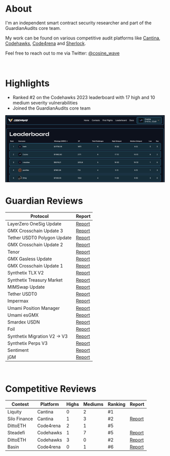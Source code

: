 # About

I'm an independent smart contract security researcher and part of the GuardianAudits core team.

My work can be found on various competitive audit platforms like [Cantina](https://cantina.xyz/u/Cosine), [Codehawks](https://www.codehawks.com/profile/clkc7trh30004l208e0okerdn), [Code4rena](https://code4rena.com/@Cosine) and [Sherlock](https://audits.sherlock.xyz/watson/cosine).

Feel free to reach out to me via Twitter: [@cosine_wave](https://twitter.com/cosine_wave)

<br>

# Highlights

- Ranked #2 on the Codehawks 2023 leaderboard with 17 high and 10 medium severity vulnerabilities
- Joined the GuardianAudits core team

<img src="./images/codehawks_leaderboard.png" width="900">

<br>

# Guardian Reviews

| Protocol                     | Report                                                       |
| ---------------------------- | ------------------------------------------------------------ |
| LayerZero OneSig Update      | [Report](https://github.com/GuardianAudits/Audits/tree/main) |
| GMX Crosschain Update 3      | [Report](https://github.com/GuardianAudits/Audits/tree/main) |
| Tether USDT0 Polygon Update  | [Report](https://github.com/GuardianAudits/Audits/tree/main) |
| GMX Crosschain Update 2      | [Report](https://github.com/GuardianAudits/Audits/tree/main) |
| Tenor                        | [Report](https://github.com/GuardianAudits/Audits/tree/main) |
| GMX Gasless Update           | [Report](https://github.com/GuardianAudits/Audits/tree/main) |
| GMX Crosschain Update 1      | [Report](https://github.com/GuardianAudits/Audits/tree/main) |
| Synthetix TLX V2             | [Report](https://github.com/GuardianAudits/Audits/tree/main) |
| Synthetix Treasury Market    | [Report](https://github.com/GuardianAudits/Audits/tree/main) |
| MIMSwap Update               | [Report](https://github.com/GuardianAudits/Audits/tree/main) |
| Tether USDT0                 | [Report](https://github.com/GuardianAudits/Audits/tree/main) |
| Impermax                     | [Report](https://github.com/GuardianAudits/Audits/tree/main) |
| Umami Position Manager       | [Report](https://github.com/GuardianAudits/Audits/tree/main) |
| Umami esGMX                  | [Report](https://github.com/GuardianAudits/Audits/tree/main) |
| Smardex USDN                 | [Report](https://github.com/GuardianAudits/Audits/tree/main) |
| Foil                         | [Report](https://github.com/GuardianAudits/Audits/tree/main) |
| Synthetix Migration V2 -> V3 | [Report](https://github.com/GuardianAudits/Audits/tree/main) |
| Synthetix Perps V3           | [Report](https://github.com/GuardianAudits/Audits/tree/main) |
| Sentiment                    | [Report](https://github.com/GuardianAudits/Audits/tree/main) |
| jGM                          | [Report](https://github.com/GuardianAudits/Audits/tree/main) |

<br>

# Competitive Reviews

| Contest        | Platform  | Highs | Mediums | Ranking  | Report                                                                            |
| -------------- | --------- | ----- | ------- | -------- | --------------------------------------------------------------------------------- |
| Liquity        | Cantina   | 0     | 2       | #1       |                                                                                  |
| Silo Finance   | Cantina   | 1     | 3       | #2       | [Report](https://drive.google.com/file/d/1t2cjGwcgzF9cf3vGAop10rQ5xfrD5Tj7/view) |
| DittoETH       | Code4rena | 2     | 1       | #5       |                                                                                  |
| Steadefi       | Codehawks | 1     | 7       | #5       | [Report](https://www.codehawks.com/report/clo38mm260001la08daw5cbuf)             |
| DittoETH       | Codehawks | 3     | 0       | #2       | [Report](https://www.codehawks.com/report/clm871gl00001mp081mzjdlwc)             |
| Basin          | Code4rena | 0     | 1       | #6       | [Report](https://code4rena.com/reports/2023-07-basin)                            |
